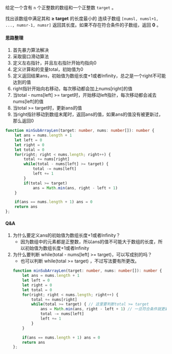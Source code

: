 给定一个含有 `n` 个正整数的数组和一个正整数 `target` 。

找出该数组中满足其和 **≥ target** 的长度最小的 连续子数组 `[numsl, numsl+1, ..., numsr-1, numsr]`
返回其长度。如果不存在符合条件的子数组，返回 **0** 。

#### 思路整理

1. 首先暴力算法解决
2. 采取窗口滑动算法
3. 定义左右指针，并且左右指针开始均指向0
4. 定义计算和的变量total，初始值为0
5. 定义返回结果ans，初始值为数组长度+1或者Infinity，总之是一个right不可能达到的值
6. right指针开始向右移动，每次移动都会加上nums[right]的值
7. 当total - nums[left] >= target时，开始移动left指针，每次移动都会减去nums[left]的值
8. 当total >= target时，更新ans的值
9. 当right指针移动到数组末尾时，返回ans的值，如果ans的值没有被更新过，那么返回0


```ts
function minSubArrayLen(target: number, nums: number[]): number {
    let ans = nums.length + 1
    let left = 0 
    let right = 0
    let total = 0
    for(right; right < nums.length; right++) {
        total += nums[right]
        while(total - nums[left] >= target) {
            total -= nums[left]
            left += 1    
        }
        if(total >= target)
            ans = Math.min(ans, right - left + 1)        
    }

    if(ans == nums.length + 1) ans = 0
    return ans
};
```

#### Q&A
1. 为什么要定义ans的初始值为数组长度+1或者Infinity？
    - 因为数组中的元素都是正整数，所以ans的值不可能大于数组的长度，所以初始值为数组长度+1或者Infinity
2. 为什么要判断 while(total - nums[left] >= target)，可以写成别的吗？
    - 也可以判断 while(total >= target) ，不过写法要有所更改。
    ```ts
    function minSubArrayLen(target: number, nums: number[]): number {
        let ans = nums.length + 1
        let left = 0 
        let right = 0 
        let total = 0
        for(right; right < nums.length; right++) {
            total += nums[right]
            while(total >= target) { // 这里要判断total >= target
                ans = Math.min(ans, right - left + 1) // 一旦符合条件就更新ans的值
                total -= nums[left]
                left += 1    
            }
        }

        if(ans == nums.length + 1) ans = 0
        return ans
    };
    ```



